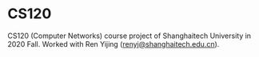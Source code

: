 # CS120
CS120 (Computer Networks) course project of Shanghaitech University in 2020 Fall.
Worked with Ren Yijing (renyj@shanghaitech.edu.cn).
